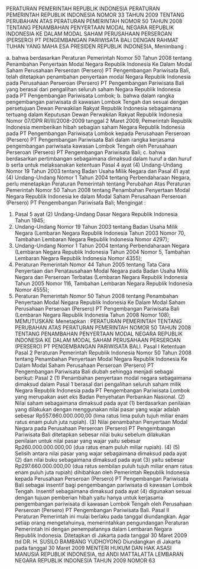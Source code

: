  PERATURAN PEMERINTAH REPUBLIK INDONESIA PERATURAN PEMERINTAH REPUBLIK INDONESIA NOMOR 33 TAHUN 2009 TENTANG PERUBAHAN ATAS PERATURAN PEMERINTAH NOMOR 50 TAHUN 2008 TENTANG PENAMBAHAN PENYERTAAN MODAL NEGARA REPUBLIK INDONESIA KE DALAM MODAL SAHAM PERUSAHAAN PERSEROAN (PERSERO) PT PENGEMBANGAN PARIWISATA BALI
DENGAN RAHMAT TUHAN YANG MAHA ESA PRESIDEN REPUBLIK INDONESIA,
Menimbang :

a. bahwa berdasarkan Peraturan Pemerintah Nomor 50 Tahun 2008 tentang Penambahan Penyertaan Modal Negara Republik Indonesia Ke Dalam Modal Saham Perusahaan Perseroan (Persero) PT Pengembangan Pariwisata Bali, telah ditetapkan penambahan penyertaan modal Negara Republik Indonesia pada Perusahaan Perseroan (Persero) PT Pengembangan Pariwisata Bali yang berasal dari pengalihan seluruh saham Negara Republik Indonesia pada PT Pengembangan Pariwisata Lombok;
b. bahwa dalam rangka pengembangan pariwisata di kawasan Lombok Tengah dan sesuai dengan persetujuan Dewan Perwakilan Rakyat Republik Indonesia sebagaimana tertuang dalam Keputusan Dewan Perwakilan Rakyat Republik Indonesia Nomor 07/DPR RI/III/2008-2009 tanggal 2 Maret 2009, Pemerintah Republik Indonesia memberikan hibah sebagian saham Negara Republik Indonesia pada PT Pengembangan Pariwisata Lombok kepada Perusahaan Perseroan (Persero) PT Pengembangan Pariwisata Bali dalam rangka kerjasama pengembangan pariwisata kawasan Lombok Tengah oleh Perusahaan Perseroan (Persero) PT Pengembangan Pariwisata Bali;
c. bahwa berdasarkan pertimbangan sebagaimana dimaksud dalam huruf a dan huruf b serta untuk melaksanakan ketentuan Pasal 4 ayat (4) Undang-Undang Nomor 19 Tahun 2003 tentang Badan Usaha Milik Negara dan Pasal 41 ayat (4) Undang-Undang Nomor 1 Tahun 2004 tentang Perbendaharaan Negara, perlu menetapkan Peraturan Pemerintah tentang Perubahan Atas Peraturan Pemerintah Nomor 50 Tahun 2008 tentang Penambahan Penyertaan Modal Negara Republik Indonesia ke dalam Modal Saham Perusahaan Perseroan (Persero) PT Pengembangan Pariwisata Bali;
Mengingat :

1. Pasal 5 ayat (2) Undang-Undang Dasar Negara Republik Indonesia Tahun 1945;
2. Undang-Undang Nomor 19 Tahun 2003 tentang Badan Usaha Milik Negara (Lembaran Negara Republik Indonesia Tahun 2003 Nomor 70, Tambahan Lembaran Negara Republik Indonesia Nomor 4297);
3. Undang-Undang Nomor 1 Tahun 2004 tentang Perbendaharaan Negara (Lembaran Negara Republik Indonesia Tahun 2004 Nomor 5, Tambahan Lembaran Negara Republik Indonesia Nomor 4355);
4. Peraturan Pemerintah Nomor 44 Tahun 2005 tentang Tata Cara Penyertaan dan Penatausahaan Modal Negara pada Badan Usaha Milik Negara dan Perseroan Terbatas (Lembaran Negara Republik Indonesia Tahun 2005 Nomor 116, Tambahan Lembaran Negara Republik Indonesia Nomor 4555);
5. Peraturan Pemerintah Nomor 50 Tahun 2008 tentang Penambahan Penyertaan Modal Negara Republik Indonesia Ke Dalam Modal Saham Perusahaan Perseroan (Persero) PT Pengembangan Pariwisata Bali (Lembaran Negara Republik Indonesia Tahun 2008 Nomor 108);
MEMUTUSKAN:
 Menetapkan : PERATURAN PEMERINTAH TENTANG PERUBAHAN ATAS PERATURAN PEMERINTAH NOMOR 50 TAHUN 2008 TENTANG PENAMBAHAN PENYERTAAN MODAL NEGARA REPUBLIK INDONESIA KE DALAM MODAL SAHAM PERUSAHAAN PERSEROAN (PERSERO) PT PENGEMBANGAN PARIWISATA BALI.
Pasal I
Ketentuan Pasal 2 Peraturan Pemerintah Republik Indonesia Nomor 50 Tahun 2008 tentang Penambahan Penyertaan Modal Negara Republik Indonesia Ke Dalam Modal Saham Perusahaan Perseroan (Persero) PT Pengembangan Pariwisata Bali diubah sehingga menjadi sebagai berikut:
Pasal 2
(1) Penambahan penyertaan modal negara sebagaimana dimaksud dalam Pasal 1 berasal dari pengalihan seluruh saham milik Negara Republik Indonesia pada PT Pengembangan Pariwisata Lombok yang merupakan aset eks Badan Penyehatan Perbankan Nasional.
(2) Nilai saham sebagaimana dimaksud pada ayat (1) berdasarkan penilaian yang dilakukan dengan menggunakan nilai pasar yang wajar adalah sebesar Rp557.660.000.000,00 (lima ratus lima puluh tujuh miliar enam ratus enam puluh juta rupiah).
(3) Nilai penambahan Penyertaan Modal Negara pada Perusahaan Perseroan (Persero) PT Pengembangan Pariwisata Bali ditetapkan sebesar nilai buku sebelum dilakukan penilaian untuk nilai pasar yang wajar yaitu sebesar Rp260.000.000.000,00 (dua ratus enam puluh miliar rupiah).
(4) (5) Selisih antara nilai pasar yang wajar sebagaimana dimaksud pada ayat (2) dan nilai buku sebagaimana dimaksud pada ayat (3) yaitu sebesar Rp297.660.000.000,00 (dua ratus sembilan puluh tujuh miliar enam ratus enam puluh juta rupiah) dihibahkan oleh Pemerintah Republik Indonesia kepada Perusahaan Perseroan (Persero) PT Pengembangan Pariwisata Bali sebagai insentif bagi pengembangan pariwisata di kawasan Lombok Tengah. Insentif sebagaimana dimaksud pada ayat (4) digunakan sesuai dengan tujuan pemberian hibah yaitu hanya untuk kerjasama pengembangan pariwisata di kawasan Lombok Tengah oleh Perusahaan Perseroan (Persero) PT Pengembangan Pariwisata Bali.
Pasal II
Peraturan Pemerintah ini mulai berlaku pada tanggal diundangkan.
Agar setiap orang mengetahuinya, memerintahkan pengundangan Peraturan Pemerintah ini dengan penempatannya dalam Lembaran Negara Republik Indonesia. Ditetapkan di Jakarta pada tanggal 30 Maret 2009 ttd DR. H. SUSILO BAMBANG YUDHOYONO Diundangkan di Jakarta pada tanggal 30 Maret 2009 MENTERI HUKUM DAN HAK ASASI MANUSIA REPUBLIK INDONESIA, ttd ANDI MATTALATTA LEMBARAN NEGARA REPUBLIK INDONESIA TAHUN 2009 NOMOR 63